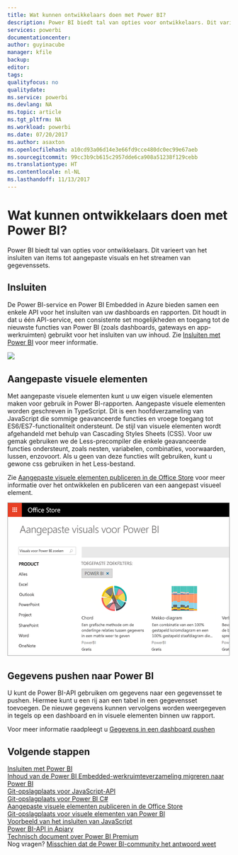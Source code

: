```yaml
---
title: Wat kunnen ontwikkelaars doen met Power BI?
description: Power BI biedt tal van opties voor ontwikkelaars. Dit varieert van het insluiten van items tot aangepaste visuals en het streamen van gegevenssets.
services: powerbi
documentationcenter: 
author: guyinacube
manager: kfile
backup: 
editor: 
tags: 
qualityfocus: no
qualitydate: 
ms.service: powerbi
ms.devlang: NA
ms.topic: article
ms.tgt_pltfrm: NA
ms.workload: powerbi
ms.date: 07/20/2017
ms.author: asaxton
ms.openlocfilehash: a10cd93a06d14e3e66fd9cce480dc0ec99e67aeb
ms.sourcegitcommit: 99cc3b9cb615c2957dde6ca908a51238f129cebb
ms.translationtype: HT
ms.contentlocale: nl-NL
ms.lasthandoff: 11/13/2017
---
```

# <a name="what-can-developers-do-with-power-bi"></a>Wat kunnen ontwikkelaars doen met Power BI?
Power BI biedt tal van opties voor ontwikkelaars. Dit varieert van het insluiten van items tot aangepaste visuals en het streamen van gegevenssets.

## <a name="embedding"></a>Insluiten
De Power BI-service en Power BI Embedded in Azure bieden samen een enkele API voor het insluiten van uw dashboards en rapporten. Dit houdt in dat u één API-service, een consistente set mogelijkheden en toegang tot de nieuwste functies van Power BI (zoals dashboards, gateways en app-werkruimten) gebruikt voor het insluiten van uw inhoud. Zie [Insluiten met Power BI](embedding.md) voor meer informatie.

![](media/what-can-you-do/powerbi-embed-sample.png)

## <a name="custom-visuals"></a>Aangepaste visuele elementen
Met aangepaste visuele elementen kunt u uw eigen visuele elementen maken voor gebruik in Power BI-rapporten. Aangepaste visuele elementen worden geschreven in TypeScript. Dit is een hoofdverzameling van JavaScript die sommige geavanceerde functies en vroege toegang tot ES6/ES7-functionaliteit ondersteunt. De stijl van visuele elementen wordt afgehandeld met behulp van Cascading Styles Sheets (CSS). Voor uw gemak gebruiken we de Less-precompiler die enkele geavanceerde functies ondersteunt, zoals nesten, variabelen, combinaties, voorwaarden, lussen, enzovoort. Als u geen van deze functies wilt gebruiken, kunt u gewone css gebruiken in het Less-bestand.

Zie [Aangepaste visuele elementen publiceren in de Office Store](office-store.md) voor meer informatie over het ontwikkelen en publiceren van een aangepast visueel element.

![](media/what-can-you-do/powerbi-custom-visual-store.png)

## <a name="push-data-into-power-bi"></a>Gegevens pushen naar Power BI
U kunt de Power BI-API gebruiken om gegevens naar een gegevensset te pushen. Hiermee kunt u een rij aan een tabel in een gegevensset toevoegen. De nieuwe gegevens kunnen vervolgens worden weergegeven in tegels op een dashboard en in visuele elementen binnen uw rapport.

Voor meer informatie raadpleegt u [Gegevens in een dashboard pushen](walkthrough-push-data.md)

## <a name="next-steps"></a>Volgende stappen
[Insluiten met Power BI](embedding.md)  
[Inhoud van de Power BI Embedded-werkruimteverzameling migreren naar Power BI](migrate-from-powerbi-embedded.md)  
[Git-opslagplaats voor JavaScript-API](https://github.com/Microsoft/PowerBI-JavaScript)  
[Git-opslagplaats voor Power BI C#](https://github.com/Microsoft/PowerBI-CSharp)  
[Aangepaste visuele elementen publiceren in de Office Store](office-store.md)  
[Git-opslagplaats voor visuele elementen van Power BI](https://github.com/Microsoft/PowerBI-visuals)  
[Voorbeeld van het insluiten van JavaScript](https://microsoft.github.io/PowerBI-JavaScript/demo/)  
[Power BI-API in Apiary](http://docs.powerbi.apiary.io/#)  
[Technisch document over Power BI Premium](https://aka.ms/pbipremiumwhitepaper)  
Nog vragen? [Misschien dat de Power BI-community het antwoord weet](http://community.powerbi.com/)

